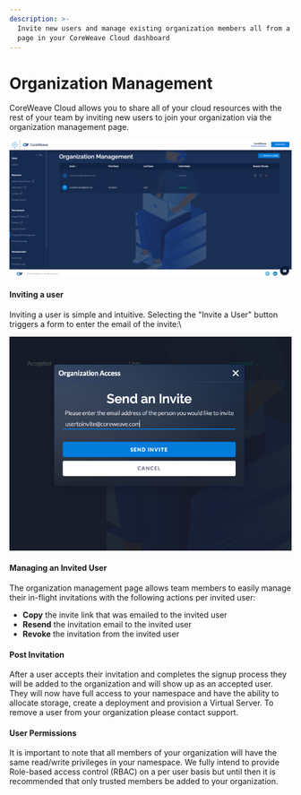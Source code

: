 ```yaml
---
description: >-
  Invite new users and manage existing organization members all from a single
  page in your CoreWeave Cloud dashboard
---
```


# Organization Management

CoreWeave Cloud allows you to share all of your cloud resources with the rest of your team by inviting new users to join your organization via the organization management page.

![Organization Management Page](<../.gitbook/assets/image (95) (1).png>)

#### Inviting a user

Inviting a user is simple and intuitive. Selecting the "Invite a User" button triggers a form to enter the email of the invite:\


![Organization Invitation Modal](<../.gitbook/assets/image (91) (1).png>)

#### Managing an Invited User

The organization management page allows team members to easily manage their in-flight invitations with the following actions per invited user:

* **Copy** the invite link that was emailed to the invited user
* **Resend** the invitation email to the invited user
* **Revoke** the invitation from the invited user

#### Post Invitation

After a user accepts their invitation and completes the signup process they will be added to the organization and will show up as an accepted user. They will now have full access to your namespace and have the ability to allocate storage, create a deployment and provision a Virtual Server. To remove a user from your organization please contact support.

#### User Permissions

It is important to note that all members of your organization will have the same read/write privileges in your namespace. We fully intend to provide Role-based access control (RBAC) on a per user basis but until then it is recommended that only trusted members be added to your organization.
